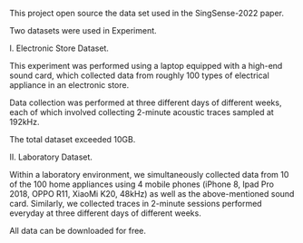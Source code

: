 This project open source the data set used in the SingSense-2022 paper.

Two datasets were used in Experiment. 

I. Electronic Store Dataset.

This experiment was performed using a laptop equipped with a high-end sound card, which collected data from roughly 100 types of electrical appliance in an electronic store. 

Data collection was performed at three different days of different weeks, each of which involved collecting 2-minute acoustic traces sampled at 192kHz. 

The total dataset exceeded 10GB. 

II. Laboratory Dataset. 

Within a laboratory environment, we simultaneously collected data from 10 of the 100 home appliances using 4 mobile phones (iPhone 8, Ipad Pro 2018, OPPO R11, XiaoMi K20, 48kHz) as well as the above-mentioned sound card. Similarly, we collected traces in 2-minute sessions performed everyday at three different days of different weeks. 

All data can be downloaded for free.
